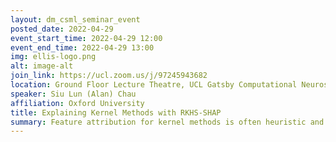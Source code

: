 ```yaml
---
layout: dm_csml_seminar_event
posted_date: 2022-04-29
event_start_time: 2022-04-29 12:00
event_end_time: 2022-04-29 13:00
img: ellis-logo.png
alt: image-alt
join_link: https://ucl.zoom.us/j/97245943682
location: Ground Floor Lecture Theatre, UCL Gatsby Computational Neuroscience Unit, 25 Howland St, London W1T 4JG
speaker: Siu Lun (Alan) Chau
affiliation: Oxford University
title: Explaining Kernel Methods with RKHS-SHAP
summary: Feature attribution for kernel methods is often heuristic and not individualised for each prediction. To address this, we turn to the concept of Shapley values, a coalition game theoretical framework that has previously been applied to different machine learning model interpretation tasks. By analysing Shapley values from a functional perspective, we propose RKHS-SHAP, an attribution method for kernel machines that can efficiently compute both Interventional and Observational Shapley values using kernel mean embeddings of distributions. In this talk, we will start by introducing Shapley values, and how they are used to interpret models such as linear models, trees and deep nets, and finally we will present RKHS-SHAP as the latest member to this family of model-specific SHAP methods.
---
```

